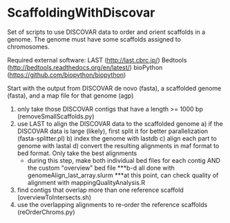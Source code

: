 # ScaffoldingWithDiscovar

Set of scripts to use DISCOVAR data to order and orient scaffolds in a genome. The genome must have some scaffolds assigned to chromosomes.


Required external software:
LAST (http://last.cbrc.jp/)
Bedtools (http://bedtools.readthedocs.org/en/latest/)
bioPython (https://github.com/biopython/biopython)

Start with  the output from DISCOVAR de novo (fasta), a scaffolded genome (fasta), and a map file for that genome (agp)

1) only take those DISCOVAR contigs that have a length >= 1000 bp (removeSmallScaffolds.py)
2) use LAST to align the DISCOVAR data to the scaffolded genome
  a) if the DISCOVAR data is large (likely), first split it for better parallelization (fasta-splitter.pl)
  b) index the genome with lastdb
  c) align each part to genome with lastal
  d) convert the resulting alignments in maf format to bed format. Only take the best alignments
      - during this step, make both individual bed files for each contig AND the custom "overview" bed file
  ***b-d all done with genomeAlign_last_array.slurm
  ***at this point, can check quality of alignment with mappingQualityAnalysis.R
3) find contigs that overlap more than one reference scaffold (overviewToIntersects.sh)
4) use the overlapping alignments to re-order the reference scaffolds (reOrderChroms.py)
